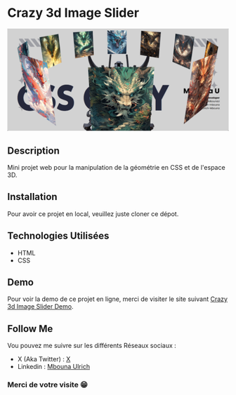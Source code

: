 # Crazy 3d Image Slider
![Crazy 3d Image Slider Preview](images/crazy-3d-image-preview.png)

## Description
Mini projet web pour la manipulation de la géométrie en CSS et de l'espace 3D.

## Installation
Pour avoir ce projet en local, veuillez juste cloner ce dépot.

## Technologies Utilisées
- HTML
- CSS
## Demo
Pour voir la demo de ce projet en ligne, merci de visiter le site suivant
[Crazy 3d Image Slider Demo](https://google.com).

## Follow Me
Vou pouvez me suivre sur les différents Réseaux sociaux :
- X (Aka Twitter) : [X](https://x.com/MbounaU)
- Linkedin : [Mbouna Ulrich](https://www.linkedin.com/in/mbounau/)

### Merci de votre visite 😁
